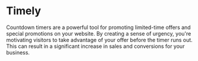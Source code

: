 # Timely
Countdown timers are a powerful tool for promoting limited-time offers and special promotions on your website. By creating a sense of urgency, you're motivating visitors to take advantage of your offer before the timer runs out. This can result in a significant increase in sales and conversions for your business.

